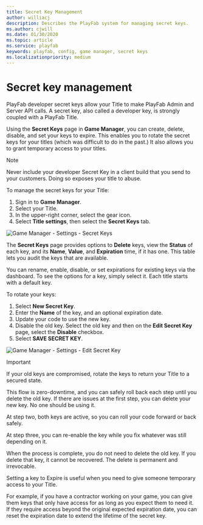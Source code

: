```yaml
---
title: Secret Key Management
author: williacj
description: Describes the PlayFab system for managing secret keys.
ms.author: cjwill
ms.date: 01/30/2020
ms.topic: article
ms.service: playfab
keywords: playfab, config, game manager, secret keys
ms.localizationpriority: medium
---
```


# Secret key management

PlayFab developer secret keys allow your Title to make PlayFab Admin and Server API calls. A secret key, also called a developer key, is strongly coupled with a PlayFab Title.

Using the **Secret Keys** page in **Game Manager**, you can create, delete, disable, and set your keys to expire. This enables you to rotate the secret keys for your titles (which was difficult to do in the past.) It also allows you to grant temporary access to your titles.

> [!Note]
> Never include your developer Secret Key in a client build that you send to your customers. Doing so exposes your title to abuse.

To manage the secret keys for your Title:

1. Sign in to **Game Manager**.
2. Select your Title.
3. In the upper-right corner, select the gear icon.
4. Select **Title settings**, then select the **Secret Keys** tab.

![Game Manager - Settings - Secret Keys](../personas/images/game-manager-settings-secret-keys.png) 

The **Secret Keys** page provides options to **Delete** keys, view the **Status** of each key, and its **Name**, **Value**, and **Expiration** time, if it has one. This table lets you audit the keys that are available.

You can rename, enable, disable, or set expirations for existing keys via the dashboard. To see the options for a key, simply select it. Each title starts with a default key.

To rotate your keys:

1. Select **New Secret Key**.
2. Enter the **Name** of the key, and an optional expiration date.
3. Update your code to use the new key.
4. Disable the old key. Select the old key and then on the **Edit Secret Key** page, select the **Disable** checkbox.
5. Select **SAVE SECRET KEY**.

![Game Manager - Settings - Edit Secret Key](media/tutorials/game-manager-settings-edit-secret-key.png)  

> [!Important]
> If your old keys are compromised, rotate the keys to return your Title to a secured state.

This flow is zero-downtime, and you can safely roll back each step until you delete the old key. If there are issues at the first step, you can delete your new key. No one should be using it.

At step two, both keys are active, so you can roll your code forward or back safely.

At step three, you can re-enable the key while you fix whatever was still depending on it.

When the process is complete, you do not need to delete the old key. If you delete that key, it cannot be recovered. The delete is permanent and irrevocable.

Setting a key to Expire is useful when you need to give someone temporary access to your Title.

For example, if you have a contractor working on your game, you can give them keys that only have access for as long as you expect them to need it. If they require access beyond the original expected expiration date, you can reset the expiration date to extend the lifetime of the secret key.
